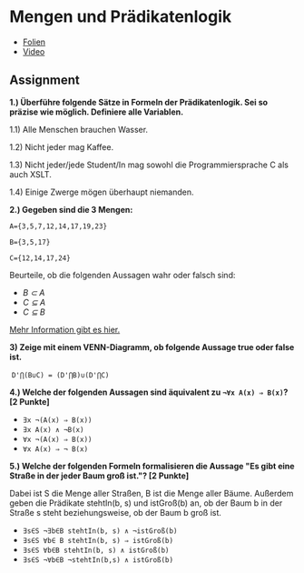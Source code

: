 # Mengen und Prädikatenlogik

* [Folien](https://docs.google.com/presentation/d/19b51V9_RjuJAN9ogYhZnPZVNFqUhMPqgbDJviZoaoDk/edit?usp=sharing)
* [Video](https://youtu.be/zs8ZHLRPZhI)

## Assignment

**1.) Überführe folgende Sätze in Formeln der Prädikatenlogik. Sei so präzise wie möglich. Definiere alle Variablen.** 

1.1) Alle Menschen brauchen Wasser.

1.2) Nicht jeder mag Kaffee.

1.3) Nicht jeder/jede Student/In mag sowohl die Programmiersprache C als auch XSLT.

1.4) Einige Zwerge mögen überhaupt niemanden.

**2.) Gegeben sind die 3 Mengen:**

`A={3,5,7,12,14,17,19,23}`

`B={3,5,17}`

`C={12,14,17,24}`

Beurteile, ob die folgenden Aussagen wahr oder falsch sind: 

- *B ⊂ A*
- *C ⊆ A*
- *C ⊆ B*

[Mehr Information gibt es hier.](https://www.mathebibel.de/teilmenge)

**3) Zeige mit einem VENN-Diagramm, ob folgende Aussage true oder false ist.**

​    `D'⋂(B∪C) = (D'⋂B)∪(D'⋂C)`

**4.) Welche der folgenden Aussagen sind äquivalent zu `¬∀x A(x) ⇒ B(x)`? [2 Punkte]**

- `∃x ¬(A(x) ⇒ B(x))`
- `∃x A(x) ∧ ¬B(x)`
- `∀x ¬(A(x) ⇒ B(x))`
- `∀x A(x) ⇒ ¬ B(x)`

**5.) Welche der folgenden Formeln formalisieren die Aussage "Es gibt eine Straße in der jeder Baum groß ist."? [2 Punkte]**

Dabei ist S die Menge aller Straßen, B ist die Menge aller Bäume. Außerdem  geben die Prädikate stehtIn(b, s) und istGroß(b) an, ob der Baum b in  der Straße s steht beziehungsweise, ob der Baum b groß ist.

- `∃s∈S ¬∃b∈B stehtIn(b, s) ∧ ¬istGroß(b)`
- `∃s∈S ∀b∈ B stehtIn(b, s) ⇒ istGroß(b)`
- `∃s∈S ∀b∈B stehtIn(b, s) ∧ istGroß(b)`
- `∃s∈S ¬∀b∈B ¬stehtIn(b,s) ∧ istGroß(b)`